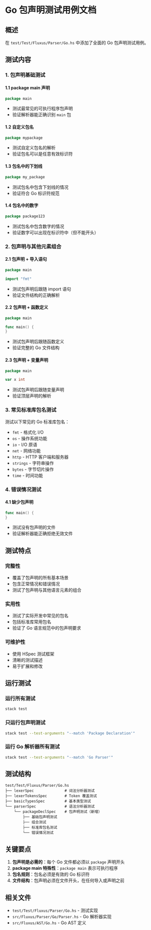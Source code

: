 # Go 包声明测试用例文档

## 概述

在 `test/Test/Fluxus/Parser/Go.hs` 中添加了全面的 Go 包声明测试用例。

## 测试内容

### 1. 包声明基础测试

#### 1.1 package main 声明
```go
package main
```
- 测试最常见的可执行程序包声明
- 验证解析器能正确识别 `main` 包

#### 1.2 自定义包名
```go
package mypackage
```
- 测试自定义包名的解析
- 验证包名可以是任意有效标识符

#### 1.3 包名中的下划线
```go
package my_package
```
- 测试包名中包含下划线的情况
- 验证符合 Go 标识符规范

#### 1.4 包名中的数字
```go
package package123
```
- 测试包名中包含数字的情况
- 验证数字可以出现在标识符中（但不能开头）

### 2. 包声明与其他元素组合

#### 2.1 包声明 + 导入语句
```go
package main

import "fmt"
```
- 测试包声明后跟随 import 语句
- 验证文件结构的正确解析

#### 2.2 包声明 + 函数定义
```go
package main

func main() {
}
```
- 测试包声明后跟随函数定义
- 验证完整的 Go 文件结构

#### 2.3 包声明 + 变量声明
```go
package main

var x int
```
- 测试包声明后跟随变量声明
- 验证顶层声明的解析

### 3. 常见标准库包名测试

测试以下常见的 Go 标准库包名：
- `fmt` - 格式化 I/O
- `os` - 操作系统功能
- `io` - I/O 原语
- `net` - 网络功能
- `http` - HTTP 客户端和服务器
- `strings` - 字符串操作
- `bytes` - 字节切片操作
- `time` - 时间功能

### 4. 错误情况测试

#### 4.1 缺少包声明
```go
func main() {
}
```
- 测试没有包声明的文件
- 验证解析器能正确拒绝无效文件

## 测试特点

### 完整性
- 覆盖了包声明的所有基本场景
- 包含正常情况和错误情况
- 测试了包声明与其他语言元素的组合

### 实用性
- 测试了实际开发中常见的包名
- 包括标准库常用包名
- 验证了 Go 语言规范中的包声明要求

### 可维护性
- 使用 HSpec 测试框架
- 清晰的测试描述
- 易于扩展和修改

## 运行测试

### 运行所有测试
```bash
stack test
```

### 只运行包声明测试
```bash
stack test --test-arguments "--match 'Package Declaration'"
```

### 运行 Go 解析器所有测试
```bash
stack test --test-arguments "--match 'Go Parser'"
```

## 测试结构

```
test/Test/Fluxus/Parser/Go.hs
├── lexerSpec              # 词法分析器测试
├── lexerTokensSpec        # Token 覆盖测试
├── basicTypesSpec         # 基本类型测试
└── parserSpec             # 语法分析器测试
    └── packageDeclSpec    # 包声明测试（新增）
        ├── 基础包声明测试
        ├── 组合测试
        ├── 标准库包名测试
        └── 错误情况测试
```

## 关键要点

1. **包声明是必需的**：每个 Go 文件都必须以 `package` 声明开头
2. **package main 特殊性**：`package main` 表示可执行程序
3. **包名规则**：包名必须是有效的 Go 标识符
4. **文件结构**：包声明必须在文件开头，在任何导入或声明之前

## 相关文件

- `test/Test/Fluxus/Parser/Go.hs` - 测试实现
- `src/Fluxus/Parser/Go/Parser.hs` - Go 解析器实现
- `src/Fluxus/AST/Go.hs` - Go AST 定义
